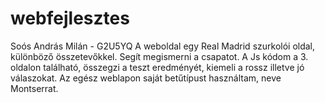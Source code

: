 # webfejlesztes
Soós András Milán - G2U5YQ
A weboldal egy Real Madrid szurkolói oldal, különböző összetevőkkel. Segít megismerni a csapatot.
A Js kódom a 3. oldalon található, összegzi a teszt eredményét, kiemeli a rossz illetve jó válaszokat.
Az egész weblapon saját betűtípust használtam, neve Montserrat.

